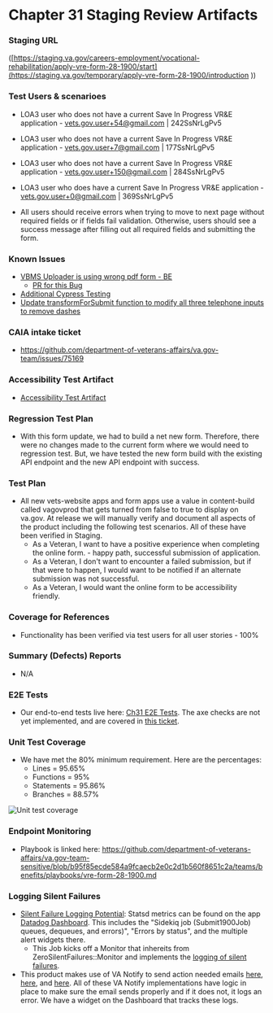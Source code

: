 # Chapter 31 Staging Review Artifacts  

### Staging URL
([https://staging.va.gov/careers-employment/vocational-rehabilitation/apply-vre-form-28-1900/start](https://staging.va.gov/temporary/apply-vre-form-28-1900/introduction ))
### Test Users & scenarioes
-  LOA3 user who does not have a current Save In Progress VR&E application - vets.gov.user+54@gmail.com | 242SsNrLgPv5
-  LOA3 user who does not have a current Save In Progress VR&E application - vets.gov.user+7@gmail.com | 177SsNrLgPv5
-  LOA3 user who does not have a current Save In Progress VR&E application - vets.gov.user+150@gmail.com | 284SsNrLgPv5
-  LOA3 user who does have a current Save In Progress VR&E application - vets.gov.user+0@gmail.com | 369SsNrLgPv5

-  All users should receive errors when trying to move to next page without required fields or if fields fail validation. Otherwise, users should see a success message after filling out all required fields and submitting the form.

### Known Issues
- [VBMS Uploader is using wrong pdf form - BE](https://github.com/department-of-veterans-affairs/va-iir/issues/1803)
     - [PR for this Bug](https://github.com/department-of-veterans-affairs/vets-api/pull/22881)
- [Additional Cypress Testing](https://github.com/department-of-veterans-affairs/va-iir/issues/1808)
- [Update transformForSubmit function to modify all three telephone inputs to remove dashes](https://github.com/orgs/department-of-veterans-affairs/projects/1360/views/1?pane=issue&itemId=117281433&issue=department-of-veterans-affairs%7Cva-iir%7C1809)

### CAIA intake ticket
- https://github.com/department-of-veterans-affairs/va.gov-team/issues/75169
  
### Accessibility Test Artifact

- [Accessibility Test Artifact](https://github.com/department-of-veterans-affairs/va.gov-team/issues/112905)

### Regression Test Plan
- With this form update, we had to build a net new form.  Therefore, there were no changes made to the current form where we would need to regression test.  But, we have tested the new form build with the existing API endpoint and the new API endpoint with success.

### Test Plan
- All new vets-website apps and form apps use a value in content-build called vagovprod that gets turned from false to true to display on va.gov. At release we will manually verify and document all aspects of the product including the following test scenarios. All of these have been verified in Staging.
   - As a Veteran, I want to have a positive experience when completing the online form. - happy path, successful submission of application.
   - As a Veteran, I don't want to encounter a failed submission, but if that were to happen, I would want to be notified if an alternate submission was not successful.
   - As a Veteran, I would want the online form to be accessibility friendly.

### Coverage for References
- Functionality has been verified via test users for all user stories - 100% 

### Summary (Defects) Reports
- N/A

### E2E Tests
- Our end-to-end tests live here: [Ch31 E2E Tests](https://github.com/department-of-veterans-affairs/vets-website/tree/main/src/applications/new-28-1900/tests/e2e). The axe checks are not yet implemented, and are covered in [this ticket](https://github.com/department-of-veterans-affairs/va-iir/issues/1808).

### Unit Test Coverage
- We have met the 80% minimum requirement. Here are the percentages:
    - Lines = 95.65%
    - Functions = 95%
    - Statements = 95.86%
    - Branches = 88.57%

<img alt="Unit test coverage" src="https://github.com/user-attachments/assets/fa839022-956d-4cb5-a5f9-8939aac071fb" />

 
### Endpoint Monitoring
- Playbook is linked here: https://github.com/department-of-veterans-affairs/va.gov-team-sensitive/blob/b95f85ecde584a9fcaecb2e0c2d1b560f8651c2a/teams/benefits/playbooks/vre-form-28-1900.md

### Logging Silent Failures
- [Silent Failure Logging Potential](https://github.com/department-of-veterans-affairs/vets-api/blob/master/app/sidekiq/vre/submit1900_job.rb#L18): Statsd metrics can be found on the app [Datadog Dashboard](https://vagov.ddog-gov.com/dashboard/94e-cku-2aq). This includes the "Sidekiq job (Submit1900Job) queues, dequeues, and errors)", "Errors by status", and the multiple alert widgets there.
  - This Job kicks off a Monitor that inhereits from ZeroSilentFailures::Monitor and implements the [logging of silent failures](https://github.com/department-of-veterans-affairs/vets-api/blob/master/lib/vre/monitor.rb#L20).
- This product makes use of VA Notify to send action needed emails [here](https://github.com/department-of-veterans-affairs/vets-api/blob/master/app/models/saved_claim/veteran_readiness_employment_claim.rb#L299), [here](https://github.com/department-of-veterans-affairs/vets-api/blob/master/app/models/saved_claim/veteran_readiness_employment_claim.rb#L317), and [here](https://github.com/department-of-veterans-affairs/vets-api/blob/master/app/models/saved_claim/veteran_readiness_employment_claim.rb#L347). All of these VA Notify implementations have logic in place to make sure the email sends properly and if it does not, it logs an error. We have a widget on the Dashboard that tracks these logs.
